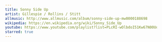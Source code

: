 ```yaml
---
title: Sonny Side Up
artist: Gillespie / Rollins / Stitt
allmusic: http://www.allmusic.com/album/sonny-side-up-mw0000188698
wikipedia: https://en.wikipedia.org/wiki/Sonny_Side_Up
youtube: https://www.youtube.com/playlist?list=PLcRI-wOlbdoI51Kw67N00UqWb13ACZsWj
starred: true
---
```

